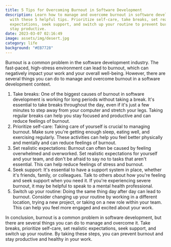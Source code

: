 ```yaml
---
title: 5 Tips for Overcoming Burnout in Software Development
description: Learn how to manage and overcome burnout in software development
  with these 5 helpful tips. Prioritize self-care, take breaks, set realistic
  expectations, seek support, and switch up your routine to prevent burnout and
  stay productive.
date: 2023-03-07 02:16:49
image: assets/img/desert.jpg
category: life
background: "#EB7728"
---
```

Burnout is a common problem in the software development industry. The fast-paced, high-stress environment can lead to burnout, which can negatively impact your work and your overall well-being. However, there are several things you can do to manage and overcome burnout in a software development context.

1. Take breaks: One of the biggest causes of burnout in software development is working for long periods without taking a break. It's essential to take breaks throughout the day, even if it's just a few minutes to step away from your computer and stretch your legs. Taking regular breaks can help you stay focused and productive and can reduce feelings of burnout.
2. Prioritize self-care: Taking care of yourself is crucial to managing burnout. Make sure you're getting enough sleep, eating well, and exercising regularly. These activities can help you feel better physically and mentally and can reduce feelings of burnout.
3. Set realistic expectations: Burnout can often be caused by feeling overwhelmed and overworked. Set realistic expectations for yourself and your team, and don't be afraid to say no to tasks that aren't essential. This can help reduce feelings of stress and burnout.
4. Seek support: It's essential to have a support system in place, whether it's friends, family, or colleagues. Talk to others about how you're feeling and seek support when you need it. If you're experiencing severe burnout, it may be helpful to speak to a mental health professional.
5. Switch up your routine: Doing the same thing day after day can lead to burnout. Consider changing up your routine by working in a different location, trying a new project, or taking on a new role within your team. This can help you feel more engaged and excited about your work.

In conclusion, burnout is a common problem in software development, but there are several things you can do to manage and overcome it. Take breaks, prioritize self-care, set realistic expectations, seek support, and switch up your routine. By taking these steps, you can prevent burnout and stay productive and healthy in your work.